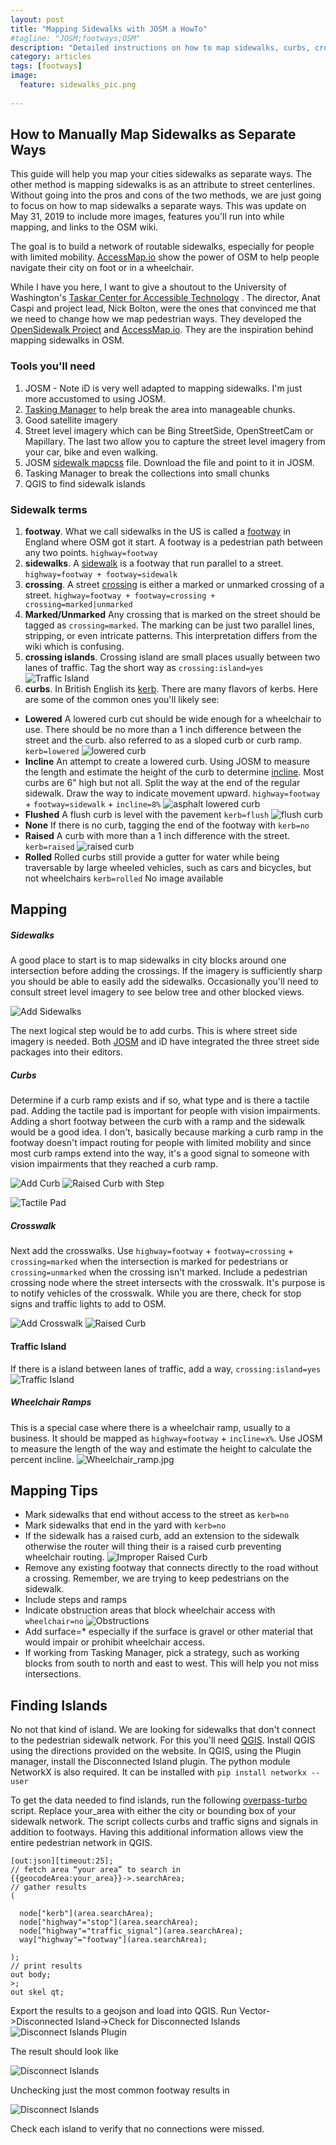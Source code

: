 ```yaml
---
layout: post
title: "Mapping Sidewalks with JOSM a HowTo"
#tagline: "JOSM;footways;OSM"
description: "Detailed instructions on how to map sidewalks, curbs, crosswalks, etc. for pedestrian routing"
category: articles
tags: [footways]
image:
  feature: sidewalks_pic.png
  
---
```

How to Manually Map Sidewalks as Separate Ways
---
This guide will help you map your cities sidewalks as separate ways. The other method is mapping sidewalks is as an attribute to street centerlines. Without going into the pros and cons of the two methods, we are just going to focus on how to map sidewalks a separate ways. This was update on May 31, 2019 to include more images, features you'll run into while mapping, and links to the OSM wiki.

The goal is to build a network of routable sidewalks, especially for people with limited mobility. [AccessMap.io](https://accessmap.io) show the power of OSM to help people navigate their city on foot or in a wheelchair.

While I have you here, I want to give a shoutout to the University of Washington's [Taskar Center for Accessible Technology](https://tcat.cs.washington.edu/) . The director, Anat Caspi and project lead, Nick Bolton, were the ones that convinced me that we need to change how we map pedestrian ways. They developed the [OpenSidewalk Project](httpd://opensidewalks.com) and [AccessMap.io](https://accessmap.io). They are the inspiration behind mapping sidewalks in OSM. 

### Tools you'll need 

1. JOSM - Note iD is very well adapted to mapping sidewalks. I'm just more accustomed to using JOSM.
2. [Tasking Manager](https://tasks.openstreetmap.us) to help break the area into manageable chunks.
3. Good satellite imagery
4. Street level imagery which can be Bing StreetSide, OpenStreetCam or Mapillary. The last two allow you to capture the street level imagery from your car, bike and even walking.
5. JOSM [sidewalk mapcss](https://mycloud.snowandsnow.us/index.php/s/3BBJf6i6EofgZXR) file. Download the file and point to it in JOSM.
6. Tasking Manager to break the collections into small chunks
7. QGIS to find sidewalk islands

### Sidewalk terms

1. **footway**. What we call sidewalks in the US is called a [footway](https://wiki.openstreetmap.org/wiki/Tag:highway%3Dfootway) in England where OSM got it start. A footway is a pedestrian path between any two points. `highway=footway`
2. **sidewalks**. A [sidewalk](https://wiki.openstreetmap.org/wiki/Tag:footway%3Dsidewalk) is a footway that run parallel to a street. `highway=footway + footway=sidewalk`
3. **crossing**. A street [crossing](https://wiki.openstreetmap.org/wiki/Key:crossing) is either a marked or unmarked crossing of a street. `highway=footway + footway=crossing + crossing=marked|unmarked` 
4. **Marked/Unmarked** Any crossing that is marked on the street should be tagged as `crossing=marked`. The marking can be just two parallel lines, stripping, or even intricate patterns. This interpretation differs from the wiki which is confusing.
5. **crossing islands**. Crossing island are small places usually between two lanes of traffic. Tag the short way as `crossing:island=yes`<br>![Traffic Island]({{site_url}}/assets/traffic_island.png "Traffic Island")
6. **curbs**. In British English its [kerb](https://wiki.openstreetmap.org/wiki/Key:kerb). There are many flavors of kerbs. Here are some of the common ones you'll likely see:

*  **Lowered**   	 A lowered curb cut should be wide enough for a wheelchair to use. There should be no more than a 1 inch difference between the street and the curb. also referred to as a sloped curb or curb ramp.  	 `kerb=lowered`  	 ![lowered curb]({{site_url}}/assets/Lowered_curb.png "Example of a lowered curb") 
*  **Incline** An attempt to create a lowered curb. Using JOSM to measure the length and estimate the height of the curb to determine [incline](https://wiki.openstreetmap.org/wiki/Key:incline). Most curbs are 6" high but not all. Split the way at the end of the regular sidewalk. Draw the way to indicate movement upward. `highway=footway` + `footway=sidewalk` + `incline=8%` ![asphalt lowered curb]({{site_url}}/assets/Asphalt_lowered_curb.png "Example of a ashpalt lowered curb")  
*  **Flushed**   	  A flush curb is level with the pavement  	  `kerb=flush`  	 ![flush curb]({{site_url}}/assets/Flush_curb.png "Example of a flush curb") 	 
*  **None**  	  If there is no curb, tagging the end of the footway with   	 `kerb=no` 
*  **Raised** A curb with more than a 1 inch difference with the street. `kerb=raised` ![raised curb]({{site_url}}/assets/Raised_curb.png "Example of a raised curb")  
*  **Rolled** Rolled curbs still provide a gutter for water while being traversable by large wheeled vehicles, such as cars and bicycles, but not wheelchairs  `kerb=rolled` No image available



Mapping
-----
##### Sidewalks
A good place to start is to map sidewalks in city blocks around one intersection before adding the crossings. If the imagery is sufficiently sharp you should be able to easily add the sidewalks. Occasionally you'll need to consult street level imagery to see below tree and other blocked views. 

![Add Sidewalks]({{site_url}}/assets/add_sidewalk.png "Just sidewalks mapped")

The next logical step would be to add curbs. This is where street side imagery is needed. Both [JOSM](https://josm.openstreetmap.de) and iD have integrated the three street side packages into their editors.
 
##### Curbs
Determine if a curb ramp exists and if so, what type and is there a tactile pad. Adding the tactile pad is important for people with vision impairments. Adding a short footway between the curb with a ramp and the sidewalk would be a good idea. I don't, basically because marking a curb ramp in the footway doesn't impact routing for people with limited mobility and since most curb ramps extend into the way, it's a good signal to someone with vision impairments that they reached a curb ramp.

![Add Curb]({{site_url}}/assets/curb_ramp.png "Curb ramp")
![Raised Curb with Step]({{site_url}}/assets/raised_curb_steps.png "Raised curb - this one with steps")

![Tactile Pad]({{site_url}}/assets/tactile_pad.png "Tactile Pad")

##### Crosswalk
Next add the crosswalks. Use `highway=footway` + `footway=crossing` + `crossing=marked` when the intersection is marked for pedestrians or `crossing=unmarked` when the crossing isn't marked. Include a pedestrian crossing node where the street intersects with the crosswalk. It's purpose is to notify vehicles of the crosswalk. While you are there, check for stop signs and traffic lights to add to OSM.

![Add Crosswalk]({{site_url}}/assets/add_crosswalk.png "Completed crosswalk mapping")
![Raised Curb]({{site_url}}/assets/raised_curbs.png "How to map raised curbs")
#### Traffic Island
If there is a island between lanes of traffic, add a way, ```crossing:island=yes```![Traffic Island]({{site_url}}/assets/mapped_traffic_island.png "Traffic island mapping")

##### Wheelchair Ramps
This is a special case where there is a wheelchair ramp, usually to a business. It should be mapped as `highway=footway` + `incline=x%`. Use JOSM to measure the length of the way and estimate the height to calculate the percent incline.
![Wheelchair_ramp.jpg]({{site_url}}/assets/Wheelchair_ramp.jpg "By Lionel Allorge - Own work, CC BY-SA 3.0, https://commons.wikimedia.org/w/index.php?curid=27859568")


Mapping Tips
----

* Mark sidewalks that end without access to the street as ```kerb=no```
* Mark sidewalks that end in the yard with ```kerb=no```
* If the sidewalk has a raised curb, add an extension to the sidewalk otherwise the router will thing their is a raised curb preventing wheelchair routing. ![Improper Raised Curb]({{site_url}}/assets/improper_raised_curb.png "Don't do this")
* Remove any existing footway that connects directly to the road without a crossing. Remember, we are trying to keep pedestrians on the sidewalk.
* Include steps and ramps
* Indicate obstruction areas that block wheelchair access with ```wheelchair=no``` ![Obstructions]({{site_url}}/assets/Obstruction.png "Obstruction in footway")
* Add surface=* especially if the surface is gravel or other material that would impair or prohibit wheelchair access.
* If working from Tasking Manager, pick a strategy, such as working blocks from south to north and east to west. This will help you not miss intersections. 

Finding Islands
----

No not that kind of island. We are looking for sidewalks that don't connect to the pedestrian sidewalk network. For this you'll need [QGIS](https://qgis.org). Install QGIS using the directions provided on the website. In QGIS, using the Plugin manager, install the Disconnected Island plugin. The python module NetworkX is also required. It can be installed with ```pip install networkx --user```


To get the data needed to find islands, run the following [overpass-turbo](overpass-turbo.eu) script. Replace your_area with either the city or bounding box of your sidewalk network. The script collects curbs and traffic signs and signals in addition to footways. Having this additional information allows view the entire pedestrian network in QGIS. 

```
[out:json][timeout:25];
// fetch area “your area” to search in
{{geocodeArea:your_area}}->.searchArea;
// gather results
(

  node["kerb"](area.searchArea);
  node["highway"="stop"](area.searchArea);
  node["highway"="traffic_signal"](area.searchArea);
  way["highway"="footway"](area.searchArea);

);
// print results
out body;
>;
out skel qt;
```
Export the results to a geojson and load into QGIS. Run Vector->Disconnected Island->Check for Disconnected Islands
![Disconnect Islands Plugin]({{site_url}}/assets/disconnected_islands.png "Disconnect Islands Plugin")

The result should look like

![Disconnect Islands]({{site_url}}/assets/mv_disconnected_islands.png "All footways")

Unchecking just the most common footway results in

![Disconnect Islands]({{site_url}}/assets/mv_disconnected_islands2.png "Just disconnected islands")

Check each island to verify that no connections were missed.

